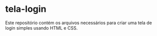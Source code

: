 # tela-login
Este repositório contém os arquivos necessários para criar uma tela de login simples usando HTML e CSS. 
